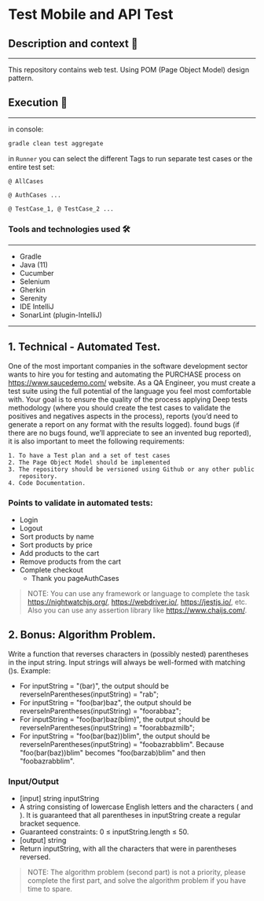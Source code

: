 # Test Mobile and API Test

## Description and context 📖
---
This repository contains web test.
Using POM (Page Object Model) design pattern.


## Execution 🚀
---
in console:

```bash
gradle clean test aggregate
```

in `Runner` you can select the different Tags to run separate test cases or the entire test set:

`@ AllCases`

`@ AuthCases ...`

`@ TestCase_1, @ TestCase_2 ...`

### Tools and technologies used 🛠
---
- Gradle
- Java (11)
- Cucumber
- Selenium
- Gherkin
- Serenity
- IDE IntelliJ
- SonarLint (plugin-IntelliJ)

-----------------------------
## 1. Technical - Automated Test.
   One of the most important companies in the software development sector wants to hire you for testing and automating the PURCHASE process on https://www.saucedemo.com/ website.
   As a QA Engineer, you must create a test suite using the full potential of the language you feel most comfortable with. Your goal is to ensure the quality of the process applying Deep tests methodology (where you should create the test cases to validate the positives and negatives aspects in the process), reports (you’d need to generate a report on any format with the results logged). found bugs (if there are no bugs found, we’ll appreciate to see an invented bug reported), it is also important to meet the following requirements:
   
    1. To have a Test plan and a set of test cases
    2. The Page Object Model should be implemented
    3. The repository should be versioned using Github or any other public
       repository.
    4. Code Documentation.

   ### Points to validate in automated tests:
   - Login
   - Logout
   - Sort products by name
   - Sort products by price
   - Add products to the cart
   - Remove products from the cart
   - Complete checkout
      - Thank you pageAuthCases

   > NOTE: You can use any framework or language to complete the task https://nightwatchjs.org/, https://webdriver.io/, https://jestjs.io/, etc.
   Also you can use any assertion library like https://www.chaijs.com/.

## 2. Bonus: Algorithm Problem.
   Write a function that reverses characters in (possibly nested) parentheses in the input string. Input strings will always be well-formed with matching ()s.
   Example:


   - For inputString = "(bar)", the output should be reverseInParentheses(inputString) = "rab";
   - For inputString = "foo(bar)baz", the output should be reverseInParentheses(inputString) = "foorabbaz";
   - For inputString = "foo(bar)baz(blim)", the output should be reverseInParentheses(inputString) = "foorabbazmilb";
   - For inputString = "foo(bar(baz))blim", the output should be reverseInParentheses(inputString) = "foobazrabblim". Because "foo(bar(baz))blim" becomes "foo(barzab)blim" and then "foobazrabblim".
   ### Input/Output
   - [input] string inputString
   - A string consisting of lowercase English letters and the characters ( and ). It is guaranteed that all parentheses in inputString create a regular bracket sequence.
   - Guaranteed constraints: 0 ≤ inputString.length ≤ 50.
   - [output] string
   - Return inputString, with all the characters that were in parentheses
   reversed.
   > NOTE: The algorithm problem (second part) is not a priority, please complete the first part, and solve the algorithm problem if you have time to spare.